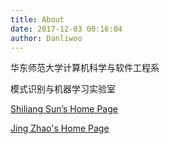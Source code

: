 ```yaml
---
title: About
date: 2017-12-03 00:16:04
author: Danliwoo
---
```


华东师范大学计算机科学与软件工程系

模式识别与机器学习实验室

[Shiliang Sun’s Home Page](https://shiliangsun.github.io)

[Jing Zhao's Home Page](https://faculty.ecnu.edu.cn/s/3536/t/35837/main.jspy)

